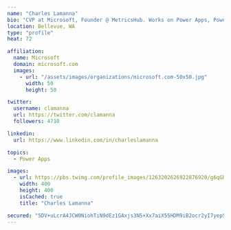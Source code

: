 ```yaml
---
name: "Charles Lamanna"
bio: "CVP at Microsoft, Founder @ MetricsHub. Works on Power Apps, Power Automate, Power Virtual Agent, Common Data Service and Dynamics 365."
location: Bellevue, WA
type: "profile"
heat: 72

affiliation:
  name: Microsoft
  domain: microsoft.com
  images:
    - url: "/assets/images/organizations/microsoft.com-50x50.jpg"
      width: 50
      height: 50

twitter:
  username: clamanna
  url: https://twitter.com/clamanna
  followers: 4710

linkedin:
  url: https://www.linkedin.com/in/charleslamanna

topics:
  - Power Apps

images:
  - url: https://pbs.twimg.com/profile_images/1263202626922876928/g6qGbHZ-_400x400.jpg
    width: 400
    height: 400
    isCached: true
    title: "Charles Lamanna"

secured: "5DV+uLcrA4JCW0NiohTiN9dEz1GAxjs3N5+Xx7aiX55HDM9iB2ocr2yI7yepS4fXWkWtfhfdggwEjWhPT04+0bpT+9q2MfUl6oDuJNT8Gbz2oHh0q4/rMfZAwjHrW+OrM233lAQ3atHcE2HfbrqaxfZczwJ00V0wshE9tqBy0yKYLMS4A+rVzYowYPUdTUSUZeYwfNqAshDL08HD3KiS/vyEancwU58TZSaCNxZaoX8gm23fYfP7C/bmpRVIzykzcTM+LBSk7c69SbG2E4uV1pRSxnlqujKCkaE4BDVOYDAgGLj9whdCHnX9jsNSQOwk0ymg8kU5/9LB4JZjuLbQ4UcMK/sSmMTVzAArS9MUBqU6OfagoNDDhx53/u/cC3AEaMM+tJYVE62D3MoUTFYaLfi3+KsM43ga53EqTaxeFhc=;e+NuwYoKVahbyg+zXHcQRg=="
---
```



